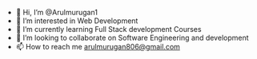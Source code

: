 - 👋 Hi, I’m @Arulmurugan1
- 👀 I’m interested in Web Development
- 🌱 I’m currently learning Full Stack development Courses
- 💞️ I’m looking to collaborate on Software Engineering and development
- 📫 How to reach me arulmurugan806@gmail.com

<!---
Arulmurugan1/Arulmurugan1 is a ✨ special ✨ repository because its `README.md` (this file) appears on your GitHub profile.
You can click the Preview link to take a look at your changes.
--->
